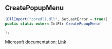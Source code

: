 ## CreatePopupMenu

```csharp
[DllImport("coredll.dll", SetLastError = true)]
public static extern IntPtr CreatePopupMenu(
   
);
```

Microsoft documentation: [Link](https://docs.microsoft.com/en-us/windows/win32/api/winuser/nf-winuser-createpopupmenu)
